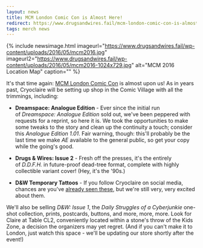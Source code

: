 ```yaml
---
layout: news
title: MCM London Comic Con is Almost Here!
redirect: https://www.drugsandwires.fail/mcm-london-comic-con-is-almost-here/
tags: merch news
---
```


{% include newsimage.html imageurl="https://www.drugsandwires.fail/wp-content/uploads/2016/05/mcm2016.jpg" imageurl2="https://www.drugsandwires.fail/wp-content/uploads/2016/05/mcm2016-1024x729.jpg" alt="MCM 2016 Location Map" caption="" %}

It's that time again: [MCM London Comic Con](http://www.mcmcomiccon.com/london/) is almost upon us! As in years past, Cryoclaire will be setting up shop in the Comic Village with all the trimmings, including:

-  **Dreamspace: Analogue Edition** - Ever since the initial run of *Dreamspace: Analogue Edition* sold out, we've been peppered with requests for a reprint, so here it is. We took the opportunities to make some tweaks to the story and clean up the continuity a touch; consider this *Analogue Edition 1.01*. Fair warning, though: this'll probably be the last time we make *AE* available to the general public, so get your copy while the going's good.

-  **Drugs &amp; Wires: Issue 2** - Fresh off the presses, it's the entirely of *D.D.F.H.* in future-proof dead-tree format, complete with highly collectible variant cover! (Hey, it's the '90s.)

-  **D&amp;W Temporary Tattoos** - If you follow Cryoclaire on social media, chances are you've [already seen these](https://twitter.com/cryoclaire242/status/733270917741182976), but we're still very, very excited about them.

We'll also be selling *D&amp;W: Issue 1*, the _Daily Struggles of a Cyberjunkie_ one-shot collection, prints, postcards, buttons, and more, more, more. Look for Claire at Table CL2, conveniently located within a stone's throw of the Kids Zone, a decision the organizers may yet regret. (And if you can't make it to London, just watch this space - we'll be updating our store shortly after the event!)
